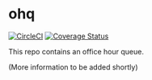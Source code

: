 # ohq

[![CircleCI](https://circleci.com/gh/pennlabs/ohq.svg?style=shield)](https://circleci.com/gh/pennlabs/ohq)
[![Coverage Status](https://codecov.io/gh/pennlabs/ohq/branch/master/graph/badge.svg)](https://codecov.io/gh/pennlabs/ohq)

This repo contains an office hour queue.

(More information to be added shortly)

